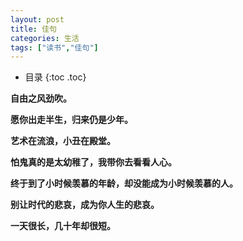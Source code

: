 ```yaml
---
layout: post
title: 佳句
categories: 生活
tags: ["读书","佳句"]
---
```


* 目录
{:toc .toc}


**自由之风劲吹。**



**愿你出走半生，归来仍是少年。**



**艺术在流浪，小丑在殿堂。**



**怕鬼真的是太幼稚了，我带你去看看人心。**



**终于到了小时候羡慕的年龄，却没能成为小时候羡慕的人。**



**别让时代的悲哀，成为你人生的悲哀。**



**一天很长，几十年却很短。**





